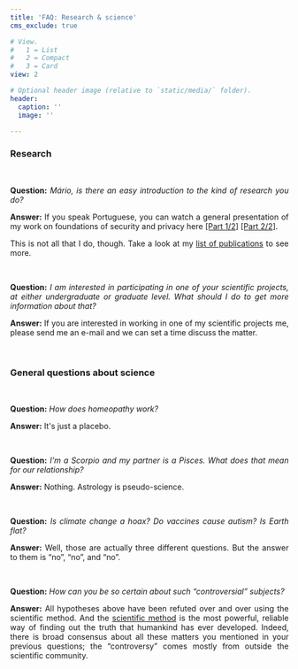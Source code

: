```yaml
---
title: 'FAQ: Research & science'
cms_exclude: true

# View.
#   1 = List
#   2 = Compact
#   3 = Card
view: 2

# Optional header image (relative to `static/media/` folder).
header:
  caption: ''
  image: ''

---
```


<div style="text-align: justify"> 

### Research

</br>

**Question:** *Mário, is there an easy introduction to the kind of research you do?*

**Answer:** If you speak Portuguese, you can watch a general presentation of my work on foundations of security and privacy here  [[Part 1/2]](https://www.youtube.com/watch?v=ki8YNZypjAc) [[Part 2/2]](https://www.youtube.com/watch?v=0FerSVZkPes).

This is not all that I do, though. Take a look at my [list of publications](/publications) to see more.

</br>

**Question:** *I am interested in participating in one of your scientific projects, at either undergraduate or graduate level. What should I do to get more information about that?*

**Answer:** If you are interested in working in one of my scientific projects me, please send me an e-mail and we can set a time discuss the matter.

</br>

### General questions about science

</br>

**Question:** *How does homeopathy work?*

**Answer:** It's just a placebo.

</br>

**Question:** *I’m a Scorpio and my partner is a Pisces. What does that mean for our relationship?*

**Answer:** Nothing. Astrology is pseudo-science.

</br>

**Question:** *Is climate change a hoax? Do vaccines cause autism? Is Earth flat?*

**Answer:** Well, those are actually three different questions. But the answer to them is “no”, “no”, and “no”.

</br>

**Question:** *How can you be so certain about such “controversial” subjects?*

**Answer:** All hypotheses above have been refuted over and over using the scientific method. And the [scientific method](https://plato.stanford.edu/entries/scientific-method/) is the most powerful, reliable way of finding out the truth that humankind has ever developed. Indeed, there is broad consensus about all these matters you mentioned in your previous questions; the “controversy” comes mostly from outside the scientific community.

</div>